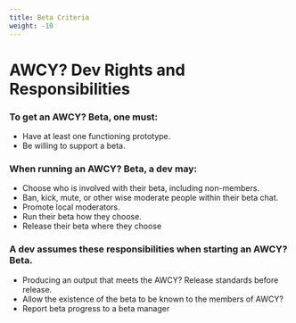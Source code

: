 ```yaml
---
title: Beta Criteria
weight: -10
---
```

<!--more-->

# AWCY? Dev Rights and Responsibilities

### To get an AWCY? Beta, one must:
- Have at least one functioning prototype.
- Be willing to support a beta.

### When running an AWCY? Beta, a dev may:
- Choose who is involved with their beta, including non-members.
- Ban, kick, mute, or other wise moderate people within their beta chat.
- Promote local moderators.
- Run their beta how they choose.
- Release their beta where they choose

### A dev assumes these responsibilities when starting an AWCY? Beta.
- Producing an output that meets the AWCY? Release standards before release.
- Allow the existence of the beta to be known to the members of AWCY?
- Report beta progress to a beta manager
